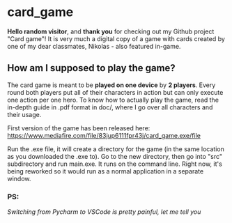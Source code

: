 # card_game
**Hello random visitor**, and **thank you** for checking out my Github project "Card game"! It is very much a digital copy of a game with cards created by one
of my dear classmates, Nikolas - also featured in-game. 

## How am I supposed to play the game?
The card game is meant to be **played on one device** by **2 players**. 
Every round both players put all of their characters in action but can only execute one action per one hero. 
To know how to actually play the game, read the in-depth guide in .pdf format in doc/, where I go over all characters and their usage.

First version of the game has been released here: https://www.mediafire.com/file/83jup6111fpr43j/card_game.exe/file

Run the .exe file, it will create a directory for the game (in the same location as you downloaded the .exe to). Go to the new directory, then go into "src" subdirectory and run main.exe. 
It runs on the command line. Right now, it's being reworked so it would run as a normal application in a separate window.

### PS:
*Switching from Pycharm to VSCode is pretty painful, let me tell you*
